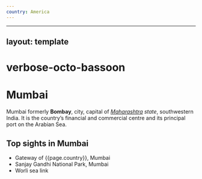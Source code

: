 ```yaml
---
country: America
---
```

---
layout: template
---

# verbose-octo-bassoon

# Mumbai #
Mumbai formerly **Bombay**, city, capital of _[Maharashtra](https://en.wikipedia.org/wiki/Maharashtra) state_, southwestern India. It is the country’s financial and commercial centre and its principal port on the Arabian Sea.

## Top sights in Mumbai
- Gateway of {{page.country}}, Mumbai
- Sanjay Gandhi National Park, Mumbai
- Worli sea link
